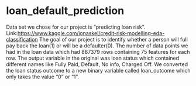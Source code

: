 # loan_default_prediction
Data set we chose for our project is “predicting loan risk”. Link:https://www.kaggle.com/ionaskel/credit-risk-modelling-eda-classification
The goal of our project is to identify whether a person will full pay back the loan(1) or will be a defaulter(0). The number of data points we had in the loan data which had 887379 rows containing 75 features for each row. The output variable in the original was loan status which contained different names like Fully Paid, Default, No info, Charged Off. We converted the loan status outcome to a new binary variable called loan_outcome which only takes the value “0” or “1”.

